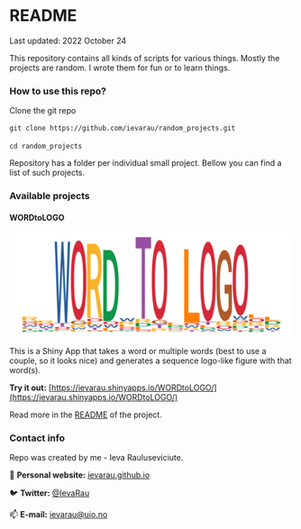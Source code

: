 # README #

Last updated: 2022 October 24

This repository contains all kinds of scripts for various things. Mostly the projects are random. I wrote them for fun or to learn things.

### How to use this repo? ###

Clone the git repo

```
git clone https://github.com/ievarau/random_projects.git

cd random_projects
```

Repository has a folder per individual small project. Bellow you can find a list of such projects.

### Available projects ###

#### WORDtoLOGO

<p align="center">
  <img src="WORDtoLOGO/WORDtoLOGO.png">
</p>

This is a Shiny App that takes a word or multiple words (best to use a couple, so it looks nice) and generates a sequence logo-like figure with that word(s).

**Try it out:** [https://ievarau.shinyapps.io/WORDtoLOGO/](https://ievarau.shinyapps.io/WORDtoLOGO/)

Read more in the [README](https://github.com/ievarau/random_projects/tree/main/WORDtoLOGO) of the project.

<!-- #### Random partners ####

The script uses two comma-separated lists as input and generates random pairs. It first tries to include one element from each list, but if one list is longer than the other, remaining elements will be paired too. If the remaining elements is not an odd number, the random element from two lists will be selected for the second time.

Read more in the [script's folder](https://bitbucket.org/ievara/utilities/src/master/random_partners/) README.

#### NCMM Tuesday seminar feedback processor ####

The repository contains a Shiny app to process the feedback given to the presenters of [Center for Molecular Medicine Norway](https://www.med.uio.no/ncmm/english/) (NCMM) Tuesday seminars. The feedback is given by people who attended the seminar by answering [this Google form](https://forms.gle/P1SZi2HnYjBKX1Lz6). The answers are extracted from the Google sheets table for each speaker. This table is then saved and submitted into the Shiny app.

Read more in the [script's folder](https://bitbucket.org/ievara/utilities/src/master/biotuesday_feedback_processor/) README. -->

### Contact info ###

Repo was created by me - Ieva Rauluseviciute.

:scroll: **Personal website:** [ievarau.github.io](https://ievarau.github.io/)

:bird: **Twitter:** [@IevaRau](https://twitter.com/ievarau)

:mailbox: **E-mail:** ievarau@uio.no